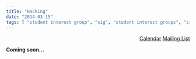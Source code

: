```yaml
---
title: "Hacking"
date: "2014-03-15"
tags: [ "student interest group", "sig", "student interest groups", "sigs", "hack", "hacking" ]
---
```

<p>
<div align="right">
<a href="/calendars/hacking/" title="View the Hacking calendar" class="btn btn-default btn-primary"><span class="glyphicon glyphicon-calendar"></span> Calendar</a>
<a href="/mailinglists/uofl-acm-hacking/" title="View the Hacking Mailing List" class="btn btn-default btn-primary"><span class="glyphicon glyphicon-envelope"></span> Mailing List</a>
</div>
</p>

**Coming soon...**

